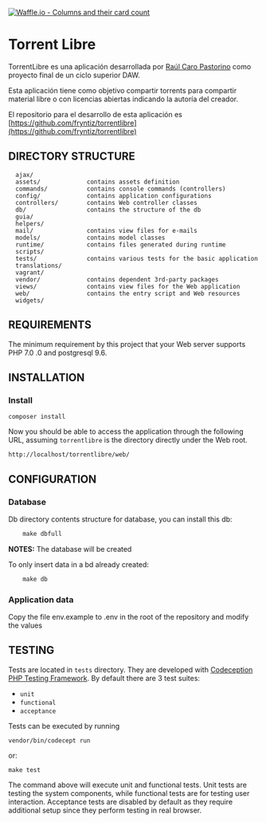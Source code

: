 
[![Waffle.io - Columns and their card count](https://badge.waffle.io/fryntiz/torrentlibre.svg?columns=all)](https://waffle.io/fryntiz/torrentlibre)

# Torrent Libre

TorrentLibre es una aplicación desarrollada por 
[Raúl Caro Pastorino](https://fryntiz.es) como proyecto final de un ciclo 
superior DAW.

Esta aplicación tiene como objetivo compartir torrents para compartir 
material libre o con licencias abiertas indicando la autoría del creador. 

El repositorio para el desarrollo de esta aplicación es 
[https://github.com/fryntiz/torrentlibre](https://github.com/fryntiz/torrentlibre)

DIRECTORY STRUCTURE
-------------------

      ajax/
      assets/             contains assets definition
      commands/           contains console commands (controllers)
      config/             contains application configurations
      controllers/        contains Web controller classes
      db/                 contains the structure of the db
      guia/
      helpers/
      mail/               contains view files for e-mails
      models/             contains model classes
      runtime/            contains files generated during runtime
      scripts/
      tests/              contains various tests for the basic application
      translations/
      vagrant/
      vendor/             contains dependent 3rd-party packages
      views/              contains view files for the Web application
      web/                contains the entry script and Web resources
      widgets/


REQUIREMENTS
------------

The minimum requirement by this project that your Web server supports PHP 7.0
.0 and postgresql 9.6.


INSTALLATION
------------

### Install 

~~~
composer install
~~~

Now you should be able to access the application through the following URL,
assuming `torrentlibre` is the directory directly under the Web root.

~~~
http://localhost/torrentlibre/web/
~~~

CONFIGURATION
-------------

### Database

Db directory contents structure for database, you can install this db:

```php
    make dbfull
```

**NOTES:**
The database will be created

To only insert data in a bd already created:

```php
    make db
```

### Application data

Copy the file env.example to .env in the root of the repository and modify 
the values

TESTING
-------

Tests are located in `tests` directory. They are developed with [Codeception PHP Testing Framework](http://codeception.com/).
By default there are 3 test suites:

- `unit`
- `functional`
- `acceptance`

Tests can be executed by running

```
vendor/bin/codecept run
```

or:

```
make test
```

The command above will execute unit and functional tests. Unit tests are testing the system components, while functional
tests are for testing user interaction. Acceptance tests are disabled by default as they require additional setup since
they perform testing in real browser.

